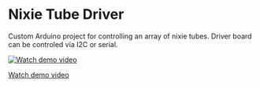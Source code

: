 # Nixie Tube Driver

Custom Arduino project for controlling an array of nixie tubes.
Driver board can be controled via I2C or serial.

[![Watch demo video](https://img.youtube.com/vi/hHvigEuY3MI/maxresdefault.jpg)](https://www.youtube.com/watch?v=hHvigEuY3MI)

[Watch demo video](https://www.youtube.com/watch?v=hHvigEuY3MI)
